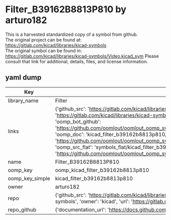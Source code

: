 # Filter_B39162B8813P810 by arturo182  
This is a harvested standardized copy of a symbol from github.  
The original project can be found at:  
https://gitlab.com/kicad/libraries/kicad-symbols  
The original symbol can be found in:
https://gitlab.com/kicad/libraries/kicad-symbols/Video.kicad_sym
Please consult that link for additional, details, files, and license information.  
## yaml dump  
| Key | Value |  
| --- | --- |  
| library_name | Filter |  
| links | {'github_src': 'https://gitlab.com/kicad/libraries/kicad-symbols/Video.kicad_sym', 'github_src_repo': 'https://gitlab.com/kicad/libraries/kicad-symbols', 'oomp_bot': 'kicad_filter_b39162b8813p810/working', 'oomp_bot_github': 'https://github.com/oomlout/oomlout_oomp_symbol_bot/tree/main/kicad_filter_b39162b8813p810/working', 'oomp_doc': 'kicad_filter_b39162b8813p810/working', 'oomp_doc_github': 'https://github.com/oomlout/oomlout_oomp_symbol_doc/tree/main/kicad_filter_b39162b8813p810/working', 'oomp_src_flat': 'symbols_flat/kicad_filter_b39162b8813p810/working', 'oomp_src_flat_github': 'https://github.com/oomlout/oomlout_oomp_symbol_src/tree/main/kicad_filter_b39162b8813p810/working'} |  
| name | Filter_B39162B8813P810 |  
| oomp_key | oomp_kicad_filter_b39162b8813p810 |  
| oomp_key_simple | kicad_filter_b39162b8813p810 |  
| owner | arturo182 |  
| repo | {'github_src': 'https://gitlab.com/kicad/libraries/kicad-symbols/Video.kicad_sym', 'name': 'libraries/kicad-symbols', 'owner': 'kicad', 'url': 'https://gitlab.com/kicad/libraries/kicad-symbols'} |  
| repo_github | {'documentation_url': 'https://docs.github.com/rest/repos/repos#get-a-repository', 'message': 'Not Found'} |  

